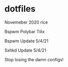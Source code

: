 # dotfiles

Novemeber 2020 rice

Bspwm
Polybar
Tilix

Bspwm Update 5/4/21 

Sxhkd Update 5/4/21

Stop losing the damn configs!
